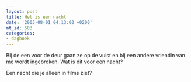 ```yaml
---
layout: post
title: Het is een nacht
date: '2003-08-01 04:13:00 +0200'
mt_id: 503
categories:
- dagboek
---
```

Bij de een voor de deur gaan ze op de vuist en bij een andere vriendin van me wordt ingebroken. Wat is dit voor een nacht?

Een nacht die je alleen in films ziet?
